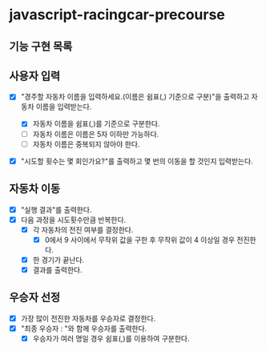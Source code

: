 # javascript-racingcar-precourse

## 기능 구현 목록

## 사용자 입력

- [x] "경주할 자동차 이름을 입력하세요.(이름은 쉼표(,) 기준으로 구분)"을 출력하고 자동차 이름을 입력받는다.

  - [x] 자동차 이름을 쉼표(,)를 기준으로 구분한다.
  - [ ] 자동차 이름은 이름은 5자 이하만 가능하다.
  - [ ] 자동차 이름은 중복되지 않아야 한다.

- [x] "시도할 횟수는 몇 회인가요?"를 출력하고 몇 번의 이동을 할 것인지 입력받는다.

## 자동차 이동

- [x] "실행 결과"를 출력한다.
- [x] 다음 과정을 시도횟수만큼 반복한다.
  - [x] 각 자동차의 전진 여부를 결정한다.
    - [x] 0에서 9 사이에서 무작위 값을 구한 후 무작위 값이 4 이상일 경우 전진한다.
  - [x] 한 경기가 끝난다.
  - [x] 결과를 출력한다.

## 우승자 선정

- [x] 가장 많이 전진한 자동차를 우승자로 결정한다.
- [x] "최종 우승자 : "와 함께 우승자를 출력한다.
  - [x] 우승자가 여러 명일 경우 쉼표(,)를 이용하여 구분한다.
